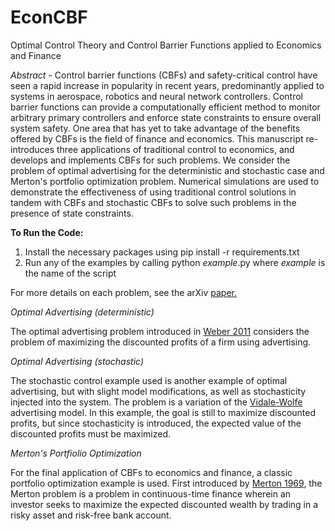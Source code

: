 # EconCBF
Optimal Control Theory and Control Barrier Functions applied to Economics and Finance

_Abstract_ - Control barrier functions (CBFs) and safety-critical control have seen a rapid increase in popularity in recent years, predominantly applied to systems in aerospace, robotics and neural network controllers. Control barrier functions can provide a computationally efficient method to monitor arbitrary primary controllers and enforce state constraints to ensure overall system safety. One area that has yet to take advantage of the benefits offered by CBFs is the field of finance and economics. This manuscript re-introduces three applications of traditional control to economics, and develops and implements CBFs for such problems. We consider the problem of optimal advertising for the deterministic and stochastic case and Merton's portfolio optimization problem. Numerical simulations are used to demonstrate the effectiveness of using traditional control solutions in tandem with CBFs and stochastic CBFs to solve such problems in the presence of state constraints.

**To Run the Code:**
1) Install the necessary packages using pip install -r requirements.txt
2) Run any of the examples by calling python _example_.py where _example_ is the name of the script

For more details on each problem, see the arXiv [paper.](https://arxiv.org/abs/2312.12612)

_Optimal Advertising (deterministic)_

The optimal advertising problem introduced in [Weber 2011](https://mitpress.mit.edu/9780262015738/optimal-control-theory-with-applications-in-economics/) considers the problem of maximizing the discounted profits of a firm using advertising.

_Optimal Advertising (stochastic)_

The stochastic control example used is another example of optimal advertising, but with slight model modifications, as well as stochasticity injected into the system. The problem is a variation of the [Vidale-Wolfe](https://pubsonline.informs.org/doi/abs/10.1287/opre.5.3.370) advertising model. In this example, the goal is still to maximize discounted profits, but since stochasticity is introduced, the expected value of the discounted profits must be maximized.

_Merton's Portfiolio Optimization_

For the final application of CBFs to economics and finance, a classic portfolio optimization example is used. First introduced by [Merton 1969](https://www.jstor.org/stable/1926560), the Merton problem is a problem in continuous-time finance wherein an investor seeks to maximize the expected discounted wealth by trading in a risky asset and risk-free bank account. 
